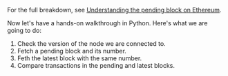 For the full breakdown, see [Understanding the pending block on Ethereum](https://docs.chainstack.com/docs/understanding-pending-block-on-ethereum).

Now let's have a hands-on walkthrough in Python. Here's what we are going to do:

1. Check the version of the node we are connected to.
2. Fetch a pending block and its number.
3. Feth the latest block with the same number.
4. Compare transactions in the pending and latest blocks.
